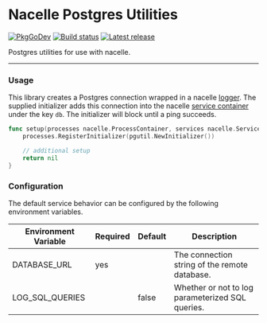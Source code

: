 # Nacelle Postgres Utilities

[![PkgGoDev](https://pkg.go.dev/badge/badge/github.com/go-nacelle/pgutil.svg)](https://pkg.go.dev/github.com/go-nacelle/pgutil)
[![Build status](https://github.com/go-nacelle/pgutil/actions/workflows/test.yml/badge.svg)](https://github.com/go-nacelle/pgutil/actions/workflows/test.yml)
[![Latest release](https://img.shields.io/github/release/go-nacelle/pgutil.svg)](https://github.com/go-nacelle/pgutil/releases/)

Postgres utilities for use with nacelle.

---

### Usage

This library creates a Postgres connection wrapped in a nacelle [logger](https://nacelle.dev/docs/core/log). The supplied initializer adds this connection into the nacelle [service container](https://nacelle.dev/docs/core/service) under the key `db`. The initializer will block until a ping succeeds.

```go
func setup(processes nacelle.ProcessContainer, services nacelle.ServiceContainer) error {
    processes.RegisterInitializer(pgutil.NewInitializer())

    // additional setup
    return nil
}
```

### Configuration

The default service behavior can be configured by the following environment variables.

| Environment Variable            | Required | Default           | Description                                                                                          |
| ------------------------------- | -------- | ----------------- | ---------------------------------------------------------------------------------------------------- |
| DATABASE_URL                    | yes      |                   | The connection string of the remote database.                                                        |
| LOG_SQL_QUERIES                 |          | false             | Whether or not to log parameterized SQL queries.                                                     |
